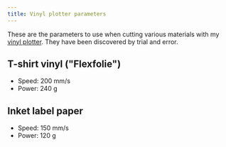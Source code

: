 ```yaml
---
title: Vinyl plotter parameters
---
```


These are the parameters to use when cutting various materials with my [vinyl plotter](https://www.ebay.de/itm/254174939361). They have been discovered by trial and error.

## T-shirt vinyl ("Flexfolie")

* Speed: 200 mm/s  
* Power: 240 g

## Inket label paper

* Speed: 150 mm/s
* Power: 120 g
